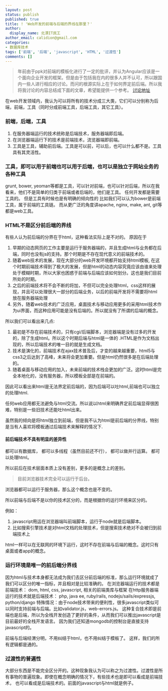 ```yaml
---
layout: post
status: publish
published: true
title: ! 'Web开发的前端与后端的界线在那里？'
author:
  display_name: 北漂IT民工
author_email: calidion@gmail.com
categories:
- 数据库技术
tags: ['前端', '后端', 'javascript', 'HTML', '过渡性']
comments: []
---
```


> 年前由于ppk对前端的模板化进行了一定的批评，并认为Angular应该是一个面向企业开发的框架。但是由于包括我在内的很多人并不认可，所以跟国内一些人进行相应的讨论。而问的根源实际上在于如何界定前后端。所以我将我讨论的内容总结成下面的文章，希望能提供一个参考。
> [讨论地址](https://github.com/xufei/blog/issues/15)


在web开发领域内，我认为可以将所有的技术分成三大类，它们可以分别称为后端，前端，工具（同时分成前端工具，后端工具，其它工具）。

### 前端，后端，工具
 1. 在服务器端运行的技术统称是后端技术，服务器端即后端。
 2. 在浏览器端运行下的技术是前端技术，流览器端即前端。
 3. 工具是工具，辅助前后端。工具是可以前，可以后，也可以什么都不是。工具具有其灵活性。


### 工具，即可以用于前端也可以用于后端，也可以是独立于网站业务的各种工具
grunt, bower, yeoman等都是工具，可以针对前端，也可以针对后端，所以在我看来，他们不是简单的归类于前端或者后端的，他们是工具。
任何开发都是需要工具的。
但是工具有时候也是有明确的倾向性的
比如我们可以认为bower是前端工具，属于前端的工具链。
而从更广泛的角度讲apache, nginx, make, ant, git等都是web工具。

### HTML不是区分前后端的界线

有些人认为前后端的分界在于html，这种看法实际上是不对的。
原因在于
1. 早期的动态网页的工作主要是运行于服务器端的，并且生成html与业务都在后端，同时也没有js的支持。那个时期是不存在现代意义的前端技术的。
2. 随着web技术的发展，现在大部分的web开发环境都开始支持html模板,
在这个时期前端技术得到了极大的发展，但是html的动态内容究竟应该由谁来处理处于模糊时期，所以大家也困惑于前端与后端应该如何划分。这也是我们目前所处的时期。
3. 之后的前端技术将不会不断的将加，不但可以完全处理html，css这样的展现，并且可以处理很大一部分的后端业务，以后的前端开发将不需要将html
放在服务器端处理
4. 另外，随着web技术的广泛应用，桌面技术与移动应用更多的采用html技术作为ui界面，而这种应用可能是没有后端的。所以就没有了所谓的后端的概念。


所以我们可以看出来几点:
1. 最初是不存在前端技术的，只有cgi/后端脚本，浏览器端是没有过多的开发的，除了生成html。所以这个时期后端与html是一体的
.HTML是作为文档出现的，所以后端技术的唯一目的就是生成文档。
2. 技术是演化的，前端技术在ajax技术普及后，才变的越来越重要，html5与css3之后达到了高峰，未来将会更加重要。但是html仍然很多是在后端处理的。
3. 随着桌面与移动应用的加入，未来前端的技术栈会更加的广泛。这时html是完全本地化的，没有服务器，所以模板全部是在前端的。

因此可以看出来html是无法界定前后端的，因为后端可以吐html,前端也可以独立的处理html.

任何web应用都无法避免与html交流。所以说以html来明确界定前后端显得很困难，特别是一些旧技术还能吐html出来。

虽然我的倾向是将html独立到前端，但是我不认为html是前后端的分界线，特别是当有人喜欢将模板通过后端技术来解释的情况下.



#### 前后端技术不具有明显的差异性

都可以有数据库，
都可以多线程（虽然目前还不行），
都可以做并行运算。
都可以处理html。

所以前后在技术层面本质上没有差别，更多的是概念上的差别。

> 目前浏览器技术完全可以运行于后台。

浏览器都可以运行于服务器，那么这个概念也是不变的。

所以前端与后端不是以你的技术区分的，而是根据你的运行环境来区分的。

 例如：

 1. javascript用运在浏览器端叫前端脚本，运行于node就是后端脚本。
 2. 比如搜索引擎技术是对html文档的处理技术，但是搜索技术绝对不会被归到前端技术上


html一样可以在无联网的环境下运行，这时不存在前端与后端的概念。这时只有桌面或者app的概念。


### 运行环境是唯一的前后端分界线

因为html与技术本身都无法成为我们去区分前后端的标准，那么运行环境就成了我们可以区分的唯一指标，并且相对是比较准确的。
在浏览器端运行的技术都是前端技术：
dom, html, css, javascript, 相关的前端类库与框架
在http服务器端运行的技术就是后端技术：
php, java ee, ruby/rails, nodejs/sails/expressjs, python/django
特殊情况：由于node技术带来的便利性，很多javascript类似可以同时支持前端与后端。比如validator.js，web-errors.js。
这种复合技术即是前端也是后端，所以为全栈开发创造了更好的条件，从而我们可以推出javascript是目前最好的全栈开发语言。
因为我们还知道mongodb的控制台是直接支持javascript的。

前端与后端经渭分明，不用纠结于html，也不用纠结于模板了。
这样，我们的所有逻辑都是通的。

### 过渡性的普遍性
大部分东西是不能完全区分开的。这种现象我认为可以称之为过渡性。过渡性是所有事物的普遍现象。即使在概念明确的情况下，有些技术也是即可以看成是前端技术， 也可以看成是后端技术的。前面的javascript与html就是例子。
